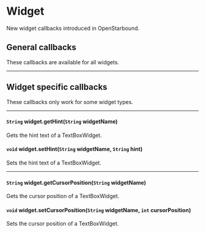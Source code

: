 # Widget

New widget callbacks introduced in OpenStarbound.

## General callbacks

These callbacks are available for all widgets.

---

## Widget specific callbacks

These callbacks only work for some widget types.

---

#### `String` widget.getHint(`String` widgetName)

Gets the hint text of a TextBoxWidget.

#### `void` widget.setHint(`String` widgetName, `String` hint)

Sets the hint text of a TextBoxWidget.

---

#### `String` widget.getCursorPosition(`String` widgetName)

Gets the cursor position of a TextBoxWidget.

#### `void` widget.setCursorPosition(`String` widgetName, `int` cursorPosition)

Sets the cursor position of a TextBoxWidget.